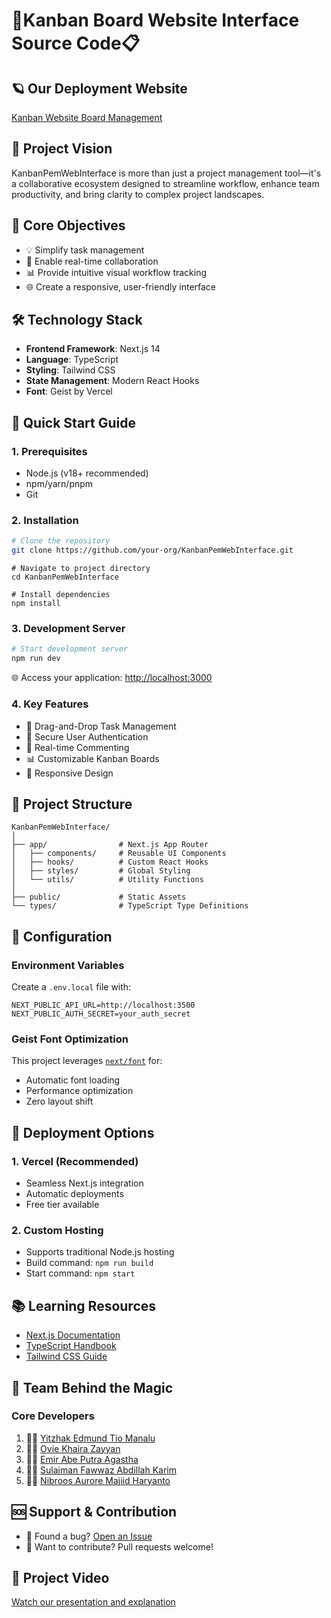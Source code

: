 # 🚀Kanban Board Website Interface Source Code📋

## 🪐 Our Deployment Website
[Kanban Website Board Management](https://kanban-api.izcy.tech/)

## 🌟 Project Vision
KanbanPemWebInterface is more than just a project management tool—it's a collaborative ecosystem designed to streamline workflow, enhance team productivity, and bring clarity to complex project landscapes.

## 🎯 Core Objectives
- 💡 Simplify task management
- 🔄 Enable real-time collaboration
- 📊 Provide intuitive visual workflow tracking
- 🌐 Create a responsive, user-friendly interface

## 🛠 Technology Stack
- **Frontend Framework**: Next.js 14
- **Language**: TypeScript
- **Styling**: Tailwind CSS
- **State Management**: Modern React Hooks
- **Font**: Geist by Vercel

## 🚀 Quick Start Guide

### 1. Prerequisites
- Node.js (v18+ recommended)
- npm/yarn/pnpm
- Git

### 2. Installation
```bash
# Clone the repository
git clone https://github.com/your-org/KanbanPemWebInterface.git
```
```
# Navigate to project directory
cd KanbanPemWebInterface
```
```
# Install dependencies
npm install
```

### 3. Development Server
```bash
# Start development server
npm run dev
```
🌐 Access your application: [http://localhost:3000](http://localhost:3000)

### 4. Key Features
- 📝 Drag-and-Drop Task Management
- 🔐 Secure User Authentication
- 💬 Real-time Commenting
- 📊 Customizable Kanban Boards
- 🎨 Responsive Design

## 🧩 Project Structure
```
KanbanPemWebInterface/
│
├── app/                # Next.js App Router
│   ├── components/     # Reusable UI Components
│   ├── hooks/          # Custom React Hooks
│   ├── styles/         # Global Styling
│   └── utils/          # Utility Functions
│
├── public/             # Static Assets
└── types/              # TypeScript Type Definitions
```

## 🔧 Configuration

### Environment Variables
Create a `.env.local` file with:
```env
NEXT_PUBLIC_API_URL=http://localhost:3500
NEXT_PUBLIC_AUTH_SECRET=your_auth_secret
```

### Geist Font Optimization
This project leverages [`next/font`](https://nextjs.org/docs/app/building-your-application/optimizing/fonts) for:
- Automatic font loading
- Performance optimization
- Zero layout shift

## 🚀 Deployment Options

### 1. Vercel (Recommended)
- Seamless Next.js integration
- Automatic deployments
- Free tier available

### 2. Custom Hosting
- Supports traditional Node.js hosting
- Build command: `npm run build`
- Start command: `npm start`

## 📚 Learning Resources
- [Next.js Documentation](https://nextjs.org/docs)
- [TypeScript Handbook](https://www.typescriptlang.org/docs/)
- [Tailwind CSS Guide](https://tailwindcss.com/docs)

## 🤝 Team Behind the Magic

### Core Developers
1. 👨‍💻 [Yitzhak Edmund Tio Manalu](https://github.com/iZcy) 
2. 👩‍💻 [Ovie Khaira Zayyan](https://github.com/Khairazzz) 
3. 👨‍💻 [⁠Emir Abe Putra Agastha](https://github.com/abeputra) 
4. 👨‍💻 [Sulaiman Fawwaz Abdillah Karim](https://github.com/sulaimanfawwazak) 
5. 👩‍💻 [Nibroos Aurore Majiid Haryanto](https://github.com/potreic) 

## 🆘 Support & Contribution
- 🐛 Found a bug? [Open an Issue](https://github.com/your-org/KanbanPemWebInterface/issues)
- 🌟 Want to contribute? Pull requests welcome!


## 🎥 Project Video
[Watch our presentation and explanation](https://drive.google.com/drive/folders/1OH5PfHBzO9_7NqgYZbYJSbeO8D3T9Fs4?usp=sharing)
